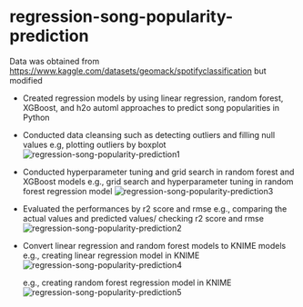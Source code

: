 # regression-song-popularity-prediction
Data was obtained from https://www.kaggle.com/datasets/geomack/spotifyclassification but modified

- Created regression models by using linear regression, random forest, XGBoost, and h2o automl approaches to predict song popularities in Python
- Conducted data cleansing such as detecting outliers and filling null values
  e.g, plotting outliers by boxplot
  ![regression-song-popularity-prediction1](https://github.com/youngmin-jin/regression-song-popularity-prediction/assets/135728064/07026174-8b1a-4b40-ab81-f527976eb481)
  
- Conducted hyperparameter tuning and grid search in random forest and XGBoost models
  e.g., grid search and hyperparameter tuning in random forest regression model
![regression-song-popularity-prediction3](https://github.com/youngmin-jin/regression-song-popularity-prediction/assets/135728064/37bda520-2daa-4eb8-9f9e-e7bfc26761e5)

- Evaluated the performances by r2 score and rmse
  e.g., comparing the actual values and predicted values/ checking r2 score and rmse
  ![regression-song-popularity-prediction2](https://github.com/youngmin-jin/regression-song-popularity-prediction/assets/135728064/5a7b891c-8253-45e8-b41f-a12e47f3548a)

- Convert linear regression and random forest models to KNIME models
  e.g., creating linear regression model in KNIME
  ![regression-song-popularity-prediction4](https://github.com/youngmin-jin/regression-song-popularity-prediction/assets/135728064/4261f92c-288d-443e-a26a-d4e4968128ee)

  e.g., creating random forest regression model in KNIME
  ![regression-song-popularity-prediction5](https://github.com/youngmin-jin/regression-song-popularity-prediction/assets/135728064/6c82b99c-fda3-4b4e-9141-568661e33988)
